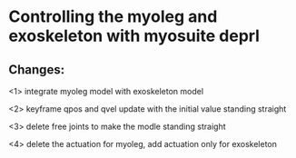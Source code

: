 # Controlling the myoleg and exoskeleton with myosuite deprl

## Changes:

<1> integrate myoleg model with exoskeleton model

<2> keyframe qpos and qvel update with the initial value standing straight

<3> delete free joints to make the modle standing straight

<4> delete the actuation for myoleg, add actuation only for exoskeleton

